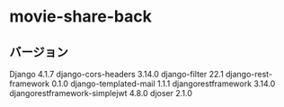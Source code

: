 # movie-share-back
## バージョン
Django                        4.1.7
django-cors-headers           3.14.0
django-filter                 22.1
django-rest-framework         0.1.0
django-templated-mail         1.1.1
djangorestframework           3.14.0
djangorestframework-simplejwt 4.8.0
djoser                        2.1.0
